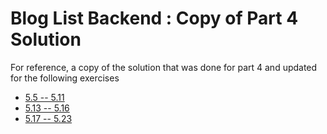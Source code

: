 #  Blog List Backend : Copy of Part 4 Solution

For reference, a copy of the solution that was done for part 4 and updated for 
the following exercises

- [5.5 -- 5.11](https://fullstackopen.com/en/part5/props_children_and_proptypes#exercises-5-5-5-11)
- [5.13 --  5.16](https://fullstackopen.com/en/part5/testing_react_apps#exercises-5-13-5-16)
- [5.17 -- 5.23](https://fullstackopen.com/en/part5/end_to_end_testing_playwright#exercises-5-17-5-23)
